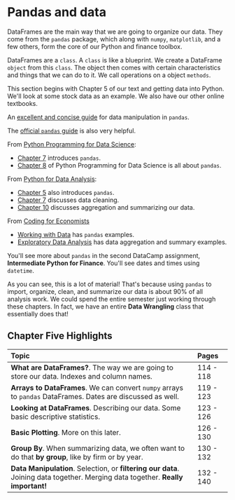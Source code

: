 # Pandas and data

DataFrames are the main way that we are going to organize our data. They come from the `pandas` package, which along with `numpy`, `matplotlib`, and a few others, form the core of our Python and finance toolbox. 

DataFrames are a `class`. A `class` is like a blueprint. We create a DataFrame `object` from this `class`. The object then comes with certain characteristics and things that we can do to it. We call operations on a object `methods`. 

This section begins with Chapter 5 of our text and getting data into Python. We'll look at some stock data as an example. We also have our other online textbooks.

An [excellent and concise guide](https://www.mit.edu/~amidi/teaching/data-science-tools/study-guide/data-manipulation-with-python/#main-concepts) for data manipulation in `pandas`.

The [official `pandas` guide](https://pandas.pydata.org/pandas-docs/stable/user_guide/10min.html) is also very helpful.

From [Python Programming for Data Science](https://www.tomasbeuzen.com/python-programming-for-data-science/README.html):
- [Chapter 7](https://www.tomasbeuzen.com/python-programming-for-data-science/chapters/chapter7-pandas.html) introduces `pandas`.
- [Chapter 8](https://www.tomasbeuzen.com/python-programming-for-data-science/chapters/chapter8-wrangling-basics.html) of Python Programming for Data Science is all about `pandas`. 

From [Python for Data Analysis](https://wesmckinney.com/book/):
- [Chapter 5](https://wesmckinney.com/book/pandas-basics.html) also introduces `pandas`.
- [Chapter 7](https://wesmckinney.com/book/data-cleaning.html) discusses data cleaning. 
- [Chapter 10](https://wesmckinney.com/book/data-aggregation.html) discusses aggregation and summarizing our data.

From [Coding for Economists](https://aeturrell.github.io/coding-for-economists/intro.html)
- [Working with Data](https://aeturrell.github.io/coding-for-economists/data-intro.html) has `pandas` examples.
- [Exploratory Data Analysis](https://aeturrell.github.io/coding-for-economists/data-exploratory-analysis.html) has data aggregation and summary examples.

You'll see more about `pandas` in the second DataCamp assignment, **Intermediate Python for Finance**. You'll see dates and times using `datetime`. 

As you can see, this is a lot of material! That's because using `pandas` to import, organize, clean, and summarize our data is about 90% of all analysis work. We could spend the entire semester just working through these chapters. In fact, we have an entire **Data Wrangling** class that essentially does that!

## Chapter Five Highlights

| Topic         | Pages  |
| :-------------------------------------------------------------------------------------- | :--------- | 
| **What are DataFrames?**. The way we are going to store our data. Indexes and column names.                | 114 - 118      | 
| **Arrays to DataFrames**. We can convert `numpy` arrays to `pandas` DataFrames. Dates are discussed as well. | 119 - 123    | 
| **Looking at DataFrames**. Describing our data. Some basic descriptive statistics.              | 123 - 126     | 
| **Basic Plotting**. More on this later. | 126 - 130
| **Group By**. When summarizing data, we often want to do that **by group**, like by firm or by year. | 130 - 132
| **Data Manipulation**. Selection, or **filtering our data**. Joining data together. Merging data together. **Really important!** | 132 - 140


